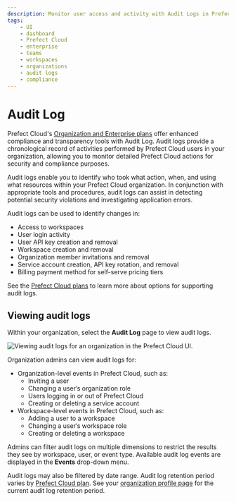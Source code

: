 ```yaml
---
description: Monitor user access and activity with Audit Logs in Prefect Cloud.
tags:
    - UI
    - dashboard
    - Prefect Cloud
    - enterprise
    - teams
    - workspaces
    - organizations
    - audit logs
    - compliance
---
```


# Audit Log <span class="badge cloud"></span> <span class="badge orgs"></span> <span class="badge enterprise"></span>

Prefect Cloud's [Organization and Enterprise plans](https://www.prefect.io/pricing) offer enhanced compliance and transparency tools with Audit Log. Audit logs provide a chronological record of activities performed by Prefect Cloud users in your organization, allowing you to monitor detailed Prefect Cloud actions for security and compliance purposes. 

Audit logs enable you to identify who took what action, when, and using what resources within your Prefect Cloud organization. In conjunction with appropriate tools and procedures, audit logs can assist in detecting potential security violations and investigating application errors.  

Audit logs can be used to identify changes in: 

- Access to workspaces
- User login activity
- User API key creation and removal
- Workspace creation and removal
- Organization member invitations and removal
- Service account creation, API key rotation, and removal
- Billing payment method for self-serve pricing tiers

See the [Prefect Cloud plans](https://www.prefect.io/pricing) to learn more about options for supporting audit logs.

## Viewing audit logs

Within your organization, select the **Audit Log** page to view audit logs. 

![Viewing audit logs for an organization in the Prefect Cloud UI.](..//img/ui/audit-log.png)

Organization admins can view audit logs for: 

- Organization-level events in Prefect Cloud, such as: 
    - Inviting a user
    - Changing a user’s organization role
    - Users logging in or out of Prefect Cloud
    - Creating or deleting a service account
- Workspace-level events in Prefect Cloud, such as: 
    - Adding a user to a workspace
    - Changing a user’s workspace role
    - Creating or deleting a workspace

Admins can filter audit logs on multiple dimensions to restrict the results they see by workspace, user, or event type. Available audit log events are displayed in the **Events** drop-down menu.

Audit logs may also be filtered by date range. Audit log retention period varies by [Prefect Cloud plan](https://www.prefect.io/pricing). See your [organization profile page](/cloud/organizations/) for the current audit log retention period.
